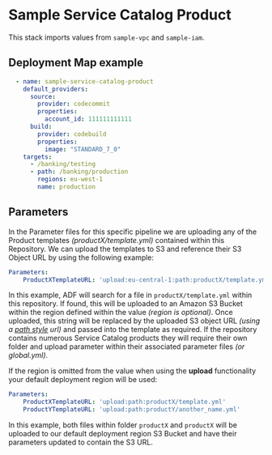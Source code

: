 # Sample Service Catalog Product

This stack imports values from `sample-vpc` and `sample-iam`.

## Deployment Map example

```yaml
  - name: sample-service-catalog-product
    default_providers:
      source:
        provider: codecommit
        properties:
          account_id: 111111111111
      build:
        provider: codebuild
        properties:
          image: "STANDARD_7_0"
    targets:
      - /banking/testing
      - path: /banking/production
        regions: eu-west-1
        name: production
```

## Parameters

In the Parameter files for this specific pipeline we are uploading any of the
Product templates *(productX/template.yml)* contained within this Repository.
We can upload the templates to S3 and reference their S3 Object URL by using
the following example:

```yaml
Parameters:
    ProductXTemplateURL: 'upload:eu-central-1:path:productX/template.yml'
```

In this example, ADF will search for a file in `productX/template.yml` within
this repository. If found, this will be uploaded to an Amazon S3 Bucket within
the region defined within the value *(region is optional)*. Once uploaded, this
string will be replaced by the uploaded S3 object URL *(using a
[path style](https://docs.aws.amazon.com/AmazonS3/latest/dev/VirtualHosting.html)
url)* and passed into the template as required. If the repository contains
numerous Service Catalog products they will require their own folder and upload
parameter within their associated parameter files *(or global.yml)*.

If the region is omitted from the value when using the **upload** functionality
your default deployment region will be used:

```yaml
Parameters:
    ProductXTemplateURL: 'upload:path:productX/template.yml'
    ProductYTemplateURL: 'upload:path:productY/another_name.yml'
```

In this example, both files within folder `productX` and `productX` will be
uploaded to our default deployment region S3 Bucket and have their parameters
updated to contain the S3 URL.
